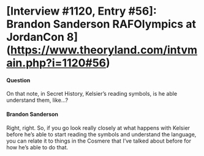 # [Interview #1120, Entry #56]: Brandon Sanderson RAFOlympics at JordanCon 8](https://www.theoryland.com/intvmain.php?i=1120#56)

#### Question

On that note, in Secret History, Kelsier’s reading symbols, is he able understand them, like…?

#### Brandon Sanderson

Right, right. So, if you go look really closely at what happens with Kelsier before he’s able to start reading the symbols and understand the language, you can relate it to things in the Cosmere that I’ve talked about before for how he’s able to do that.

